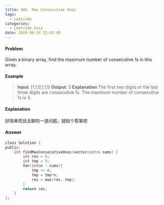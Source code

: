 ```yaml
---
title: 485. Max Consecutive Ones
tags:
  - Leetcode
categories:
  - Leetcode Easy
date: 2019-06-24 23:41:48
---
```


#### Problem

Given a binary array, find the maximum number of consecutive 1s in this array.


#### Example
> **Input**: [1,1,0,1,1,1]
**Output**: 3
**Explanation**:The first two digits or the last three digits are consecutive 1s. The maximum number of consecutive 1s is 3.


#### Explanation
好简单而且无聊的一道问题。就贴个答案吧

#### Answer
```c
class Solution {
public:
    int findMaxConsecutiveOnes(vector<int>& nums) {
        int res = 0;
        int tmp = 0;
        for(int&n : nums){
            tmp += n;
            tmp = tmp*n;
            res = max(res, tmp);
        }
        return res;
    }
};
````


